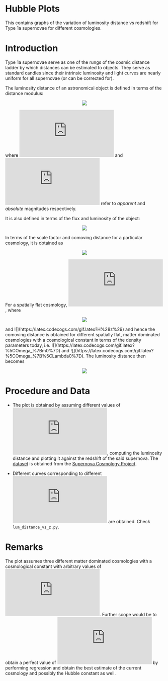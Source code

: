 # Hubble Plots

This contains graphs of the variation of luminosity distance vs redshift for Type 1a supernovae for different cosmologies.

# Introduction

Type 1a supernovae serve as one of the rungs of the cosmic distance ladder by which distances can be estimated to objects. They serve as standard candles since their intrinsic luminosity and light curves are nearly uniform for all supernovae (or can be corrected for). 

The luminosity distance of an astronomical object is defined in terms of the distance modulus:

<p align="center">
  <img src="https://latex.codecogs.com/gif.latex?D_L%20%3D%2010%5E%7B%5Cfrac%7Bm-M%7D%7B5%7D%20&plus;%201%7D" />
</p>

where ![](https://latex.codecogs.com/gif.latex?m) and ![](https://latex.codecogs.com/gif.latex?M) refer to *apparent* and *absolute* magnitudes respectively. 

It is also defined in terms of the flux and luminosity of the object:

<p align="center">
  <img src="https://latex.codecogs.com/gif.latex?D_L%20%3D%20%5Csqrt%7B%5Cfrac%7BL%7D%7B4%5Cpi%20F%7D%7D" />
</p>

In terms of the scale factor and comoving distance for a particular cosmology, it is obtained as  

<p align="center">
  <img src="https://latex.codecogs.com/gif.latex?D_L%20%3D%20a_0r_%7Bem%7D%28z%29%281&plus;z%29" />
</p>

For a spatially flat cosmology, ![](https://latex.codecogs.com/gif.latex?r_%7Bem%7D%28z%29%20%3D%20S_k%28%5Calpha%29%20%3D%20%5Calpha), where 

<p align="center">
  <img src="https://latex.codecogs.com/gif.latex?%5Calpha%20%3D%20%5Cint_0%5Ez%20%5Cfrac%7Bdz%7D%7Ba_0H%28z%29%7D" />
</p>
and ![](https://latex.codecogs.com/gif.latex?H%28z%29) and hence the comoving distance is obtained for different spatially flat, matter dominated cosmologies with a cosmological constant in terms of the density parameters today, i.e. ![](https://latex.codecogs.com/gif.latex?%5COmega_%7Bm0%7D) and ![](https://latex.codecogs.com/gif.latex?%5COmega_%7B%5CLambda0%7D). The luminosity distance then becomes

 <p align="center">
  <img src="https://latex.codecogs.com/gif.latex?d_L%20%3D%20%5Cfrac%7Bc%281&plus;z%29%7D%7BH_0%7D%20%5Cint_0%5Ez%20%5Cfrac%7Bdz%7D%7B%5Csqrt%7B%5COmega_%7Bm0%7D%281&plus;z%29%5E3%20&plus;%201%20-%20%5COmega_%7Bm0%7D%7D%7D" />
</p>

# Procedure and Data

* The plot is obtained by assuming different values of ![](https://latex.codecogs.com/gif.latex?%5COmega_%7Bm0%7D), computing the luminosity distance and plotting it against the redshift of the said supernova. The [dataset](https://github.com/recaptcha-19/Luminosity-Distance-vs-Redshift/blob/master/SCPUnion2.1_mu_vs_z.txt) is obtained from the [Supernova Cosmology Project](http://www-supernova.lbl.gov/).

* Different curves corresponding to different ![](https://latex.codecogs.com/gif.latex?%5COmega_%7Bm0%7D) are obtained. Check ```lum_distance_vs_z.py```.

# Remarks

The plot assumes three different matter dominated cosmologies with a cosmological constant with arbitrary values of ![](https://latex.codecogs.com/gif.latex?%5COmega_%7Bm0%7D). Further scope would be to obtain a perfect value of ![](https://latex.codecogs.com/gif.latex?%5COmega_%7Bm0%7D) by performing regression and obtain the best estimate of the current cosmology and possibly the Hubble constant as well. 


